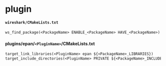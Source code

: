 # plugin
#### `wireshark/CMakeLists.txt`

```txt
ws_find_package(<PackageName> ENABLE_<PackageName> HAVE_<PackageName>)
```

#### plugins/epan/`<PluginName>`/CMakeLists.txt

```txt
target_link_libraries(<PluginName> epan ${<PackageName>_LIBRARIES})
target_include_directories(<PluginName> PRIVATE ${<PackageName>_INCLUDE_DIRS})
```
